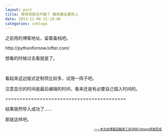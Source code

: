 ```yaml
---
layout: post
title: 得得得我也不搬了 搬来搬去累死人
date: 2013-11-08 15:18:00
categories: cnblogs
---
```


<p>之前用的博客地址，留着备档吧。</p>
<p>http://pythonfornow.lofter.com/</p>
<p>想看的时候过去看就是了。</p>
<p>&nbsp;</p>
<p>看起来这边版式定制项比较多，试用一阵子吧。</p>
<p>注意显示的时间是最后编辑的时间，看来还是有必要自己插入时间的。</p>
<p>==========================================</p>
<p>结果居然导入成功了&hellip;&hellip;</p>
<p>那就这样吧。</p>

<div align=right><a href="https://github.com/mlxy"><font size=1>——本文由博客园搬家工具SRBCnblogs转换而成</font></a></div>